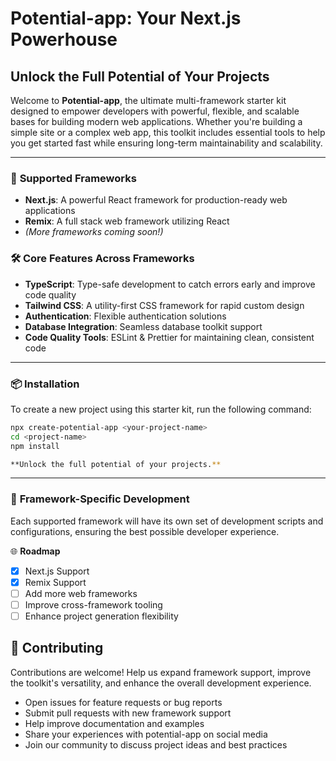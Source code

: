 # **Potential-app: Your Next.js Powerhouse**

## **Unlock the Full Potential of Your Projects**

Welcome to **Potential-app**, the ultimate multi-framework starter kit designed to empower developers with powerful, flexible, and scalable bases for building modern web applications. Whether you're building a simple site or a complex web app, this toolkit includes essential tools to help you get started fast while ensuring long-term maintainability and scalability.

---

### 🚀 **Supported Frameworks**

* **Next.js**: A powerful React framework for production-ready web applications
* **Remix**: A full stack web framework utilizing React
* *(More frameworks coming soon!)*

### 🛠 **Core Features Across Frameworks**

* **TypeScript**: Type-safe development to catch errors early and improve code quality
* **Tailwind CSS**: A utility-first CSS framework for rapid custom design
* **Authentication**: Flexible authentication solutions
* **Database Integration**: Seamless database toolkit support
* **Code Quality Tools**: ESLint & Prettier for maintaining clean, consistent code

---

### 📦 **Installation**

To create a new project using this starter kit, run the following command:

```bash
npx create-potential-app <your-project-name>
cd <project-name>
npm install

**Unlock the full potential of your projects.**
```

---

### 🔧 **Framework-Specific Development**

Each supported framework will have its own set of development scripts and configurations, ensuring the best possible developer experience.

🌐 **Roadmap**

- [x] Next.js Support
- [x] Remix Support
- [ ] Add more web frameworks
- [ ] Improve cross-framework tooling
- [ ] Enhance project generation flexibility

## 🤝 **Contributing**

Contributions are welcome! Help us expand framework support, improve the toolkit's versatility, and enhance the overall development experience.

- Open issues for feature requests or bug reports
- Submit pull requests with new framework support
- Help improve documentation and examples
- Share your experiences with potential-app on social media
- Join our community to discuss project ideas and best practices
